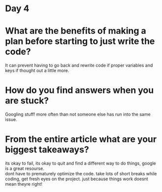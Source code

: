 # Day 4 
# What are the benefits of making a plan before starting to just write the code?
It can prevent having to go back and rewrite code if proper variables and keys if thought out a little more.
# How do you find answers when you are stuck?
Googling stuff! more often than not someone else has run into the same issue.
# From the entire article what are your biggest takeaways?
its okay to fail, its okay to quit and find a different way to do things, google is a great resourse.  
dont have to prematurely optimize the code.
take lots of short breaks while coding, get fresh eyes on the project.
just because things work doesnt mean theyre right!
